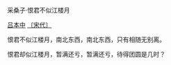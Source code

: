  采桑子·恨君不似江楼月

[吕本中](https://so.gushiwen.cn/authorv_25af9c6df48f.aspx) [〔宋代〕](https://so.gushiwen.cn/shiwens/default.aspx?cstr=宋代)

恨君不似江楼月，南北东西，南北东西，只有相随无别离。

恨君却似江楼月，暂满还亏，暂满还亏，待得团圆是几时？